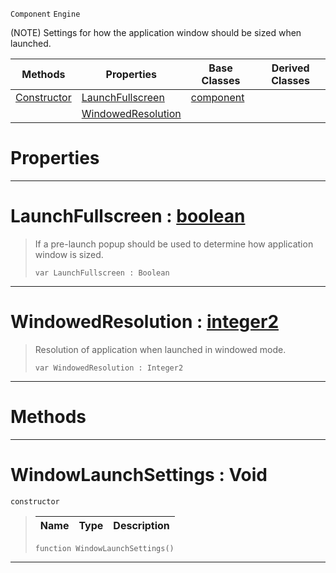  `Component` `Engine`



(NOTE) Settings for how the application window should be sized when launched.

|Methods|Properties|Base Classes|Derived Classes|
|---|---|---|---|
|[ Constructor](https://github.com/ZilchEngine/ZilchDocs/blob/master/code_reference/class_reference/windowlaunchsettings.markdown#windowlaunchsettings-voi)|[ LaunchFullscreen](https://github.com/ZilchEngine/ZilchDocs/blob/master/code_reference/class_reference/windowlaunchsettings.markdown#launchfullscreen-zero-en)|[component](https://github.com/ZilchEngine/ZilchDocs/blob/master/code_reference/class_reference/component.markdown)| |
| |[ WindowedResolution](https://github.com/ZilchEngine/ZilchDocs/blob/master/code_reference/class_reference/windowlaunchsettings.markdown#windowedresolution-zero)| | |


 #  Properties


---  
 #  LaunchFullscreen : [boolean](https://github.com/ZilchEngine/ZilchDocs/blob/master/code_reference/nada_base_types/boolean.markdown)

> If a pre-launch popup should be used to determine how application window is sized.
> ``` lang=cpp, name=Nada
> var LaunchFullscreen : Boolean


---  
 #  WindowedResolution : [integer2](https://github.com/ZilchEngine/ZilchDocs/blob/master/code_reference/nada_base_types/integer2.markdown)

> Resolution of application when launched in windowed mode.
> ``` lang=cpp, name=Nada
> var WindowedResolution : Integer2


---  
 #  Methods


---  
 #  WindowLaunchSettings : Void

 `constructor`

> 
> |Name|Type|Description|
> |---|---|---|
> ``` lang=cpp, name=Nada
> function WindowLaunchSettings()
> ``` 


---  
 

 
